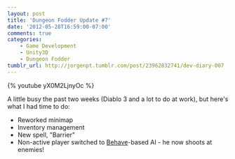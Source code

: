 ```yaml
---
layout: post
title: 'Dungeon Fodder Update #7'
date: '2012-05-28T16:59:00-07:00'
comments: true
categories:
    - Game Development
    - Unity3D
    - Dungeon Fodder
tumblr_url: http://jorgenpt.tumblr.com/post/23962832741/dev-diary-007
---
```


{% youtube yX0M2LjnyOc %}

A little busy the past two weeks (Diablo 3 and a lot to do at work), but here's what I had time to do:

* Reworked minimap
* Inventory management
* New spell, "Barrier"
* Non-active player switched to [Behave](http://angryant.com/behave)-based AI - he now shoots at enemies!
